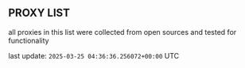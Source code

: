## PROXY LIST

all proxies in this list were collected from open sources and tested for functionality

last update: `2025-03-25 04:36:36.256072+00:00` UTC